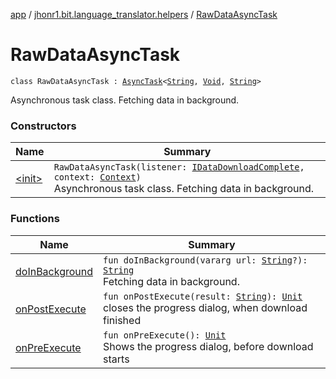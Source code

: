[app](../../index.md) / [jhonr1.bit.language_translator.helpers](../index.md) / [RawDataAsyncTask](./index.md)

# RawDataAsyncTask

`class RawDataAsyncTask : `[`AsyncTask`](https://developer.android.com/reference/android/os/AsyncTask.html)`<`[`String`](https://kotlinlang.org/api/latest/jvm/stdlib/kotlin/-string/index.html)`, `[`Void`](https://developer.android.com/reference/java/lang/Void.html)`, `[`String`](https://kotlinlang.org/api/latest/jvm/stdlib/kotlin/-string/index.html)`>`

Asynchronous task class.
Fetching data in background.

### Constructors

| Name | Summary |
|---|---|
| [&lt;init&gt;](-init-.md) | `RawDataAsyncTask(listener: `[`IDataDownloadComplete`](../../jhonr1.bit.language_translator.interfaces/-i-data-download-complete/index.md)`, context: `[`Context`](https://developer.android.com/reference/android/content/Context.html)`)`<br>Asynchronous task class. Fetching data in background. |

### Functions

| Name | Summary |
|---|---|
| [doInBackground](do-in-background.md) | `fun doInBackground(vararg url: `[`String`](https://kotlinlang.org/api/latest/jvm/stdlib/kotlin/-string/index.html)`?): `[`String`](https://kotlinlang.org/api/latest/jvm/stdlib/kotlin/-string/index.html)<br>Fetching data in background. |
| [onPostExecute](on-post-execute.md) | `fun onPostExecute(result: `[`String`](https://kotlinlang.org/api/latest/jvm/stdlib/kotlin/-string/index.html)`): `[`Unit`](https://kotlinlang.org/api/latest/jvm/stdlib/kotlin/-unit/index.html)<br>closes the progress dialog, when download finished |
| [onPreExecute](on-pre-execute.md) | `fun onPreExecute(): `[`Unit`](https://kotlinlang.org/api/latest/jvm/stdlib/kotlin/-unit/index.html)<br>Shows the progress dialog, before download starts |
